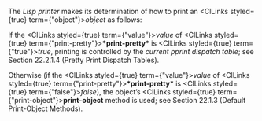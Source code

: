  



The *Lisp printer* makes its determination of how to print an <ClLinks styled={true} term={"object"}><i>object</i></ClLinks> as follows: 



If the <ClLinks styled={true} term={"value"}><i>value</i></ClLinks> of <ClLinks styled={true} term={"print-pretty"}><b>\*print-pretty\*</b></ClLinks> is <ClLinks styled={true} term={"true"}><i>true</i></ClLinks>, printing is controlled by the *current pprint dispatch table*; see Section 22.2.1.4 (Pretty Print Dispatch Tables). 



Otherwise (if the <ClLinks styled={true} term={"value"}><i>value</i></ClLinks> of <ClLinks styled={true} term={"print-pretty"}><b>\*print-pretty\*</b></ClLinks> is <ClLinks styled={true} term={"false"}><i>false</i></ClLinks>), the object’s <ClLinks styled={true} term={"print-object"}><b>print-object</b></ClLinks> method is used; see Section 22.1.3 (Default Print-Object Methods). 



